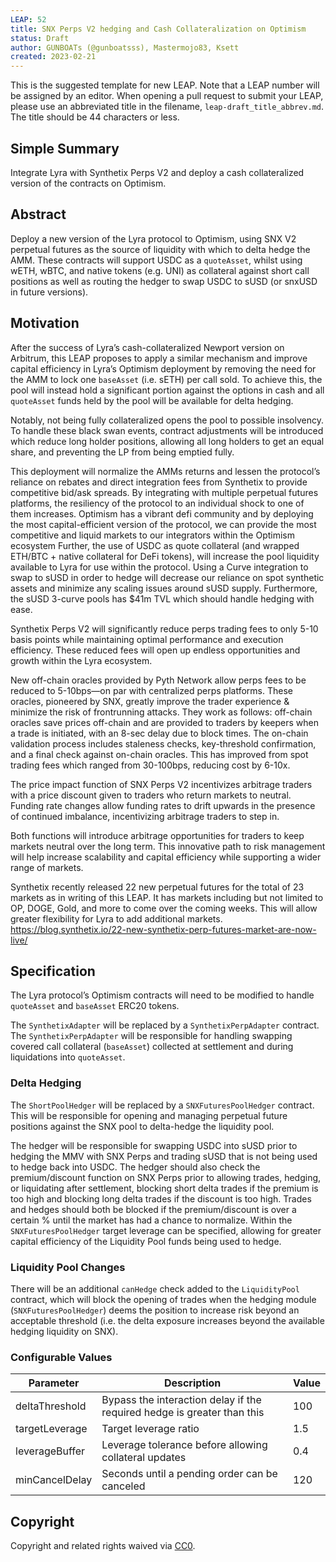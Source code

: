 ```yaml
---
LEAP: 52
title: SNX Perps V2 hedging and Cash Collateralization on Optimism
status: Draft
author: GUNBOATs (@gunboatsss), Mastermojo83, Ksett
created: 2023-02-21
---
```


<!--You can leave these HTML comments in your merged LEAP and delete the visible duplicate text guides, they will not appear and may be helpful to refer to if you edit it again. This is the suggested template for new LEAPs. Note that a LEAP number will be assigned by an editor. When opening a pull request to submit your LEAP, please use an abbreviated title in the filename, `leap-draft_title_abbrev.md`. The title should be 44 characters or less.-->

This is the suggested template for new LEAP. Note that a LEAP number will be assigned by an editor. When opening a pull request to submit your LEAP, please use an abbreviated title in the filename, `leap-draft_title_abbrev.md`. The title should be 44 characters or less.

## Simple Summary
<!--"If you can't explain it simply, you don't understand it well enough." Simply describe the outcome the proposed changes intends to achieve. This should be non-technical and accessible to a casual community member.-->
Integrate Lyra with Synthetix Perps V2 and deploy a cash collateralized version of the contracts on Optimism.

## Abstract
<!--A short (~200 word) description of the proposed change, the abstract should clearly describe the proposed change. This is what *will* be done if the LEAP is implemented, not *why* it should be done or *how* it will be done. If the LEAP proposes deploying a new contract, write, "we propose to deploy a new contract that will do x".-->
Deploy a new version of the Lyra protocol to Optimism, using SNX V2 perpetual futures as the source of liquidity with which to delta hedge the AMM. These contracts will support USDC as a `quoteAsset`, whilst using wETH, wBTC, and native tokens (e.g. UNI) as collateral against short call positions as well as routing the hedger to swap USDC to sUSD (or snxUSD in future versions).

## Motivation
<!--This is the problem statement. This is the *why* of the LEAP. It should clearly explain *why* the current state of the protocol is inadequate.  It is critical that you explain *why* the change is needed, if the LEAP proposes changing how something is calculated, you must address *why* the current calculation is innaccurate or wrong. This is not the place to describe how the LEAP will address the issue!-->
After the success of Lyra’s cash-collateralized Newport version on Arbitrum, this LEAP proposes to apply a similar mechanism and improve capital efficiency in Lyra’s Optimism deployment by removing the need for the AMM to lock one `baseAsset` (i.e. sETH) per call sold. To achieve this, the pool will instead hold a significant portion against the options in cash and all `quoteAsset` funds held by the pool will be available for delta hedging. 

Notably, not being fully collateralized opens the pool to possible insolvency. To handle these black swan events, contract adjustments will be introduced which reduce long holder positions, allowing all long holders to get an equal share, and preventing the LP from being emptied fully.

This deployment will normalize the AMMs returns and lessen the protocol’s reliance on rebates and direct integration fees from Synthetix to provide competitive bid/ask spreads. By integrating with multiple perpetual futures platforms, the resiliency of the protocol to an individual shock to one of them increases. Optimism has a vibrant defi community and by deploying the most capital-efficient version of the protocol, we can provide the most competitive and liquid markets to our integrators within the Optimism ecosystem
Further, the use of USDC as quote collateral (and wrapped ETH/BTC + native collateral for DeFi tokens), will increase the pool liquidity available to Lyra for use within the protocol. Using a Curve integration to swap to sUSD in order to hedge will decrease our reliance on spot synthetic assets and minimize any scaling issues around sUSD supply. Furthermore, the sUSD 3-curve pools has $41m TVL which should handle hedging with ease.

Synthetix Perps V2 will significantly reduce perps trading fees to only 5-10 basis points while maintaining optimal performance and execution efficiency. These reduced fees will open up endless opportunities and growth within the Lyra ecosystem.

New off-chain oracles provided by Pyth Network allow perps fees to be reduced to 5-10bps—on par with centralized perps platforms. These oracles, pioneered by SNX, greatly improve the trader experience & minimize the risk of frontrunning attacks. They work as follows: off-chain oracles save prices off-chain and are provided to traders by keepers when a trade is initiated, with an 8-sec delay due to block times. The on-chain validation process includes staleness checks, key-threshold confirmation, and a final check against on-chain oracles. This has improved from spot trading fees which ranged from 30-100bps, reducing cost by 6-10x.

The price impact function of SNX Perps V2 incentivizes arbitrage traders with a price discount given to traders who return markets to neutral. Funding rate changes allow funding rates to drift upwards in the presence of continued imbalance, incentivizing arbitrage traders to step in.

Both functions will introduce arbitrage opportunities for traders to keep markets neutral over the long term. This innovative path to risk management will help increase scalability and capital efficiency while supporting a wider range of markets.

Synthetix recently released 22 new perpetual futures for the total of 23 markets as in writing of this LEAP. It has markets including but not limited to OP, DOGE, Gold, and more to come over the coming weeks. This will allow greater flexibility for Lyra to add additional markets. 
https://blog.synthetix.io/22-new-synthetix-perp-futures-market-are-now-live/ 


## Specification
<!--The specification should describe the syntax and semantics of any new feature, there are five sections
1. Overview
2. Rationale
3. Technical Specification
4. Test Cases
5. Configurable Values
-->
The Lyra protocol’s Optimism contracts will need to be modified to handle `quoteAsset` and `baseAsset` ERC20 tokens.

The `SynthetixAdapter` will be replaced by a `SynthetixPerpAdapter` contract. The  `SynthetixPerpAdapter` will be responsible for handling swapping covered call collateral (`baseAsset`) collected at settlement and during liquidations into `quoteAsset`.

### Delta Hedging
The `ShortPoolHedger` will be replaced by a `SNXFuturesPoolHedger` contract. This will be responsible for opening and managing perpetual future positions against the SNX pool to delta-hedge the liquidity pool.

The hedger will be responsible for swapping USDC into sUSD prior to hedging the MMV with SNX Perps and trading sUSD that is not being used to hedge back into USDC.
The hedger should also check the premium/discount function on SNX Perps prior to allowing trades, hedging, or liquidating after settlement, blocking short delta trades if the premium is too high and blocking long delta trades if the discount is too high. Trades and hedges should both be blocked if the premium/discount is over a certain % until the market has had a chance to normalize.
Within the `SNXFuturesPoolHedger` target leverage can be specified, allowing for greater capital efficiency of the Liquidity Pool funds being used to hedge.

### Liquidity Pool Changes

There will be an additional `canHedge` check added to the `LiquidityPool` contract, which will block the opening of trades when the hedging module (`SNXFuturesPoolHedger`) deems the position to increase risk beyond an acceptable threshold (i.e. the delta exposure increases beyond the available hedging liquidity on SNX).

### Configurable Values
<!--Please list all values configurable under this implementation.-->
| Parameter      | Description                                                             | Value |
|----------------|-------------------------------------------------------------------------|-------|
| deltaThreshold | Bypass the interaction delay if the required hedge is greater than this | 100   |
| targetLeverage | Target leverage ratio                                                   | 1.5   |
| leverageBuffer | Leverage tolerance before allowing collateral updates                   | 0.4   |
| minCancelDelay | Seconds until a pending order can be canceled                           | 120   |

## Copyright
Copyright and related rights waived via [CC0](https://creativecommons.org/publicdomain/zero/1.0/).
